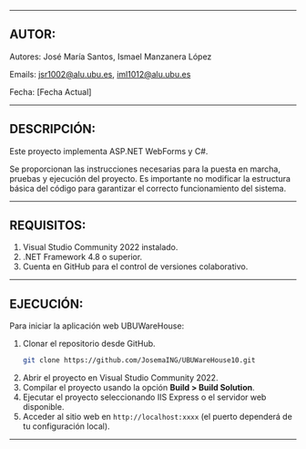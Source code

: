 
--------------------------------------------------------------------------------
AUTOR:
--------------------------------------------------------------------------------

Autores: José María Santos, Ismael Manzanera López

Emails: jsr1002@alu.ubu.es, iml1012@alu.ubu.es

Fecha: [Fecha Actual]

--------------------------------------------------------------------------------
DESCRIPCIÓN:
--------------------------------------------------------------------------------

Este proyecto implementa ASP.NET WebForms y C#.

Se proporcionan las instrucciones necesarias para la puesta en marcha, pruebas y ejecución del proyecto.
Es importante no modificar la estructura básica del código para garantizar el correcto funcionamiento del sistema.

--------------------------------------------------------------------------------
REQUISITOS:
--------------------------------------------------------------------------------

1. Visual Studio Community 2022 instalado.
2. .NET Framework 4.8 o superior.
3. Cuenta en GitHub para el control de versiones colaborativo.

--------------------------------------------------------------------------------
EJECUCIÓN:
--------------------------------------------------------------------------------

Para iniciar la aplicación web UBUWareHouse:

1. Clonar el repositorio desde GitHub.
   ```bash
   git clone https://github.com/JosemaING/UBUWareHouse10.git
   ```
2. Abrir el proyecto en Visual Studio Community 2022.
3. Compilar el proyecto usando la opción **Build > Build Solution**.
4. Ejecutar el proyecto seleccionando IIS Express o el servidor web disponible.
5. Acceder al sitio web en `http://localhost:xxxx` (el puerto dependerá de tu configuración local).

--------------------------------------------------------------------------------
